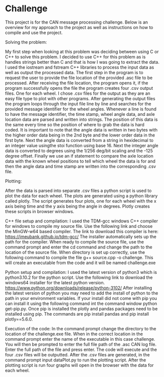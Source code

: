 # Challenge

This project is for the CAN message processing challenge.
Below is an overview for my approach to the project as well as instructions on how to compile and use the project.



Solving the problem:

My first step when looking at this problem was deciding between using C or C++ to solve this problem.
I decided to use C++ for this problem as is handles strings better than C and that is how I was going to extract the data.
I used the iostream and fstream C++ libraries to process the input data as well as output the processed data.
The first step in the program is to request the user to provide the file location of the provided .asc file to be processed.
After receiving the file location, the program opens it, if the program successfully opens the file the program creates four .csv output files.
One for each wheel.
I chose .csv files for the output as they are an easy file type to plot with other programs. 
After generating the output files the program loops through the input file line by line and searches for the provided message identifier for the wheel angles. 
Whenever a line is found to have the message identifier, the time stamp, wheel angle data, and axle location data are parsed and written into strings.
The position of this data is the same every time so the position of where to grab the data is hard coded.
It is important to note that the angle data is written in two bytes with the higher order data being in the 2nd byte and the lower order data in the first byte.
Next the angle data is converted from a string in hexidecimal to an integer value usingthe stoi function using base 16.
Next the integer angle data is converted to degrees using the 1/256 deg/bit scaling and the -125 degree offset.
Finally we use an if statement to compare the axle location data with the known wheel positions to tell which wheel the data is for and then the angle data and time stamp are written into the corresponding .csv file.


Plotting:

After the data is parsed into separate .csv files a python script is used to plot the data for each wheel.
The plots are generated using a python library called plotly. 
The script generates four plots, one for each wheel with the x axis being time and the y axis being the angle in degrees.
Plotly creates these scripts in browser windows.


C++ file setup and compilation:
I used the TDM-gcc windows C++ compiler for windows to compile my source file.
Use the following link and choose the MinGW-w64 based compiler.
The link to download this compiler is here: https://jmeubank.github.io/tdm-gcc/
The installer automatically sets up the path for the compiler.
When ready to compile the source file, use the command prompt and enter the cd command and change the path to the location of the source file.
When directory is set up correctly, use the following command to compile the file g++ source.cpp -o challenge.
This will create an executable from the code and it will be named challenge.exe

Python setup and compilation:
I used the latest version of python3 which is python3.10.2 for the python script.
Use the following link to download the windows64 installer for the latest python version.
https://www.python.org/downloads/release/python-3102/
After installing the latest version of python you may need to add the install of python to the path in your environment variables.
If your install did not come with pip you can install it using the following command int the command window python get-pip.py.
Once pip is installed the plotly and pandas packages need to be installed using pip.
The commands are pip install pandas and pip install plotly==5.6.0.

Execution of the code:
In the command prompt change the directory to the location of the challenge.exe file. 
When in the correct location in the command prompt enter the name of the executable in this case challenge.
You will then be prompted to enter the full file path of the .asc CAN log file.
Enter the full path of the file and press enter.
The code will execute and the four .csv files will be outputted. 
After the .csv files are generated, in the command prompt input dataPlot.py to run the plotting script.
After the plotting script is run four graphs will open in the browser with the data for each wheel.
